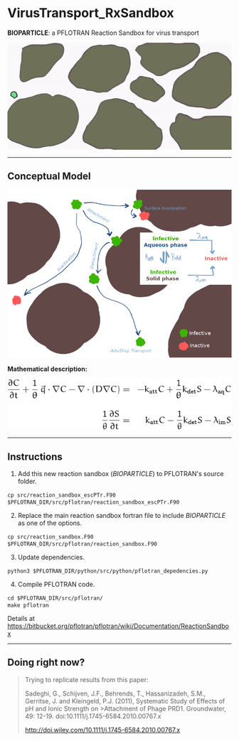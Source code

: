 # VirusTransport_RxSandbox
**BIOPARTICLE**: a PFLOTRAN Reaction Sandbox for virus transport

![gifBioparticle](./images/virusBlob.gif)

***

## Conceptual Model
![virusPaths](./images/virusPath.png)

**Mathematical description:**

![Eq.1](./images/Eqn1.png)


***

## Instructions

1. Add this new reaction sandbox (*BIOPARTICLE*) to PFLOTRAN's source folder.
```
cp src/reaction_sandbox_escPTr.F90  $PFLOTRAN_DIR/src/pflotran/reaction_sandbox_escPTr.F90
```
2. Replace the main reaction sandbox fortran file to include *BIOPARTICLE* as one of the options.
```
cp src/reaction_sandbox.F90  $PFLOTRAN_DIR/src/pflotran/reaction_sandbox.F90
```
3. Update dependencies.
```
python3 $PFLOTRAN_DIR/python/src/python/pflotran_depedencies.py
```
4. Compile PFLOTRAN code.
```
cd $PFLOTRAN_DIR/src/pflotran/
make pflotran
```

Details at https://bitbucket.org/pflotran/pflotran/wiki/Documentation/ReactionSandbox

***

## Doing right now?

>Trying to replicate results from this paper: 
>
>Sadeghi, G., Schijven, J.F., Behrends, T., Hassanizadeh, S.M., Gerritse, J. and Kleingeld, P.J. (2011), Systematic Study of Effects of pH and Ionic Strength on >Attachment of Phage PRD1. Groundwater, 49: 12-19. doi:10.1111/j.1745-6584.2010.00767.x
>
>http://doi.wiley.com/10.1111/j.1745-6584.2010.00767.x